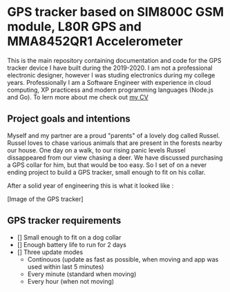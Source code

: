 # GPS tracker based on SIM800C GSM module, L80R GPS and MMA8452QR1 Accelerometer

This is the main repository containing documentation and code for the GPS tracker device I have built during the 2019-2020. I am not a professional electronic designer, however I was studing electronics during my college years. Professionally I am a Software Engineer with experience in cloud computing, XP practicess and modern programming languages (Node.js and Go). To lern more about me check out [my CV](https://rafaljachimczyk.github.io/markdown-cv/)

## Project goals and intentions

Myself and my partner are a proud "parents" of a lovely dog called Russel. Russel loves to chase various animals that are present in the forests nearby our house. One day on a walk, to our rising panic levels Russel dissappeared from our view chasing a deer. We have discussed purchasing a GPS collar for him, but that would be too easy. So I set of on a never ending project to build a GPS tracker, small enough to fit on his collar. 

After a solid year of engineering this is what it looked like : 

[Image of the GPS tracker]

## GPS tracker requirements

- [] Small enough to fit on a dog collar
- [] Enough battery life to run for 2 days
- [] Three update modes
    - Continouos (update as fast as possible, when moving and app was used within last 5 minutes)
    - Every minute (standard when moving)
    - Every hour (when not moving)

